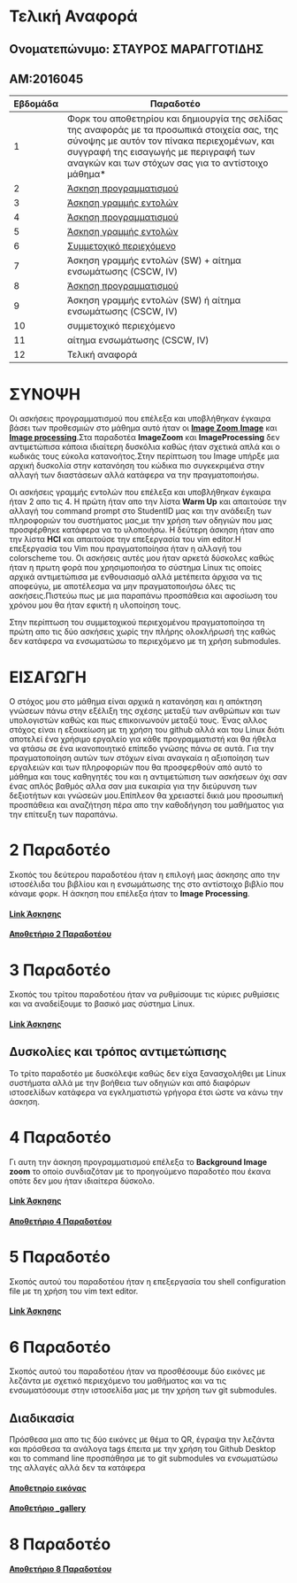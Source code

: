 # Τελική Αναφορά

## Ονοματεπώνυμο: ΣΤΑΥΡΟΣ ΜΑΡΑΓΓΟΤΙΔΗΣ

## ΑΜ:2016045

| Εβδομάδα | Παραδοτέο |
| --- | --- |
| 1 | Φορκ του αποθετηρίου και δημιουργία της σελίδας της αναφοράς με τα προσωπικά στοιχεία σας, της σύνοψης με αυτόν τον πίνακα περιεχομένων, και συγγραφή της εισαγωγής με περιγραφή των αναγκών και των στόχων σας για το αντίστοιχο μάθημα* |
| 2 | [Άσκηση προγραμματισμού](#2-Παραδοτέο) |
| 3 | [Άσκηση γραμμής εντολών](#3-Παραδοτέο) |
| 4 | [Άσκηση προγραμματισμού](#4-Παραδοτέο) |
| 5 | [Άσκηση γραμμής εντολών](#5-Παραδοτέο) |
| 6 | [Συμμετοχικό περιεχόμενο](#6-Παραδοτέο) |
| 7 | Άσκηση γραμμής εντολών (SW) + αίτημα ενσωμάτωσης (CSCW, IV) |
| 8 | [Άσκηση προγραμματισμού](#8-Παραδοτέο) |
| 9 | Άσκηση γραμμής εντολών (SW) ή αίτημα ενσωμάτωσης (CSCW, IV) |
| 10 | συμμετοχικό περιεχόμενο |
| 11 | αίτημα ενσωμάτωσης (CSCW, IV) |
| 12 | Τελική αναφορά |

# ΣΥΝΟΨΗ

   Οι ασκήσεις προγραμματισμού που επέλεξα και υποβλήθηκαν έγκαιρα βάσει των προθεσμιών στο μάθημα αυτό ήταν οι **[Image Zoom](https://stavros16.netlify.app/remix/image-zoom/)**,**[Image](https://stavros16.netlify.app/remix/image/)** και **[Image processing](https://stavros16.netlify.app/remix/image-filter/)**.Στα παραδοτέα **ImageZoom** και **ImageProcessing** δεν αντιμετώπισα κάποια ιδιαίτερη δυσκόλια καθώς ήταν σχετικά απλά και ο κωδικάς τους εύκολα κατανοήτος.Στην περίπτωση του Image υπήρξε μια αρχική δυσκολία στην κατανόηση του κώδικα πιο συγκεκριμένα στην αλλαγή των διαστάσεων αλλά κατάφερα να την πραγματοποιήσω.
 
 Οι ασκήσεις γραμμής εντολών που επέλεξα και υποβλήθηκαν έγκαιρα ήταν 2 απο τις 4.
  Η πρώτη ήταν απο την λίστα **Warm Up** και απαιτούσε την αλλαγή του command prompt στο StudentID μας και την ανάδειξη των πληροφοριών του συστήματος μας,με την χρήση των οδηγιών που μας προσφέρθηκε κατάφερα να το υλοποιήσω.
  Η δεύτερη άσκηση ήταν απο την λίστα **HCI** και απαιτούσε την επεξεργασία του vim editor.Η επεξεργασία του Vim που πραγματοποίησα ήταν η αλλαγή του colorscheme του.
Οι ασκήσεις αυτές μου ήταν αρκετά δύσκολες καθώς ήταν η πρωτη φορά που χρησιμοποιήσα το σύστημα Linux τις οποίες αρχικά αντιμετώπισα με ενθουσιασμό αλλά μετέπειτα άρχισα να τις αποφεύγω, με αποτέλεσμα να μην πραγματοποιήσω όλες τις ασκήσεις.Πιστεύω πως με μια παραπάνω προσπάθεια και αφοσίωση του χρόνου μου θα ήταν εφικτή η υλοποίηση τους.
 
 Στην περίπτωση του συμμετοχικού περιεχομένου πραγματοποίησα τη πρώτη απο τις δύο ασκήσεις χωρίς την πλήρης ολοκλήρωσή της καθώς δεν κατάφερα να ενσωματώσω το περιεχόμενο με τη χρήση submodules.
  



# ΕΙΣΑΓΩΓΗ

Ο στόχος μου στο μάθημα είναι αρχικά η κατανόηση και η απόκτηση γνώσεων πάνω στην εξέλιξη της σχέσης μεταξύ των ανθρώπων και των υπολογιστών καθώς και πως επικοινωνούν μεταξύ τους.
Ένας αλλος στόχος είναι η εξοικείωση με τη χρήση του github αλλά και του Linux διότι αποτελεί ένα χρήσιμο εργαλείο για κάθε προγραμματιστή και θα ήθελα να φτάσω σε ένα ικανοποιητικό επίπεδο γνώσης πάνω σε αυτά.
Για την πραγματοποίηση αυτών των στόχων είναι αναγκαία η αξιοποίηση των εργαλειών και των πληροφοριών που θα προσφερθούν από αυτό το μάθημα και τους καθηγητές του και η αντιμετώπιση των ασκήσεων όχι σαν ένας απλός βαθμός αλλα σαν μια ευκαιρία για την διεύρυνση των δεξιοτήτων και γνώσεών μου.Επίπλεον θα χρειαστεί δικιά μου προσωπική προσπάθεια και αναζήτηση πέρα απο την καθοδήγηση του μαθήματος  για την επίτευξη των παραπάνω. 

# 2 Παραδοτέο

Σκοπός του δεύτερου παραδοτέου ήταν η επιλογή μιας άσκησης απο την ιστοσέλιδα του βιβλίου και η ενσωμάτωσης της στο αντίστοιχο βιβλίο που κάναμε φορκ.
 Η άσκηση που επέλεξα ήταν το **Image Processing**.

#### [Link Άσκησης](https://stavros16.netlify.app/remix/image-filter/)
#### [Αποθετήριο 2 Παραδοτέου](https://github.com/Stavros16/site/blob/master/_remix/image-filter.md)

# 3 Παραδοτέο

Σκοπός του τρίτου παραδοτέου ήταν να ρυθμίσουμε τις κύριες ρυθμίσεις και να αναδείξουμε το βασικό μας σύστημα Linux.

#### [Link Άσκησης](https://asciinema.org/a/368026)

## Δυσκολίες και τρόπος αντιμετώπισης

Το τρίτο παραδοτέο με δυσκόλεψε καθώς δεν είχα ξανασχολήθει με Linux συστήματα αλλά με την βοήθεια των οδηγιών και από διαφόρων ιστοσελίδων κατάφερα να εγκληματιστώ γρήγορα έτσι ώστε να κάνω την άσκηση.

# 4 Παραδοτέο

Γι αυτη την άσκηση προγραμματισμού επέλεξα το **Background Image zoom** το οποίο συνδιαζόταν με το προηγούμενο παραδοτέο που έκανα οπότε δεν μου ήταν ιδιαίτερα δύσκολο.

#### [Link Άσκησης](https://stavros16.netlify.app/remix/image-zoom/)
#### [Αποθετήριο 4 Παραδοτέου](https://github.com/Stavros16/site/blob/master/_remix/image-zoom.md)

# 5 Παραδοτέο

Σκοπός αυτού του παραδοτέου ήταν η επεξεργασία του shell configuration file με τη χρήση του vim text editor.

#### [Link Άσκησης](https://asciinema.org/a/371673)

# 6 Παραδοτέο

Σκοπός αυτού του παραδοτέου ήταν να προσθέσουμε δύο εικόνες με λεζάντα με σχετικό περιεχόμενο του μαθήματος και να τις ενσωματόσουμε στην ιστοσελίδα μας με την χρήση των git submodules.

## Διαδικασία
 Πρόσθεσα μια απο τις δύο εικόνες με θέμα το QR, έγραψα την λεζάντα και πρόσθεσα τα ανάλογα tags έπειτα με την χρήση του Github Desktop και το command line προσπάθησα με το git submodules να ενσωματώσω της αλλαγές αλλά δεν τα κατάφερα
 
 #### [Αποθετηρίο εικόνας](https://github.com/Stavros16/images/blob/2016045/quick-response-code.png)
 #### [Αποθετήριο _gallery](https://github.com/Stavros16/_gallery/blob/2016045/quick-response-code.md)
 
 # 8 Παραδοτέο
 
 #### [Αποθετήριο 8 Παραδοτέου](https://github.com/Stavros16/site/blob/master/_remix/image.md)
